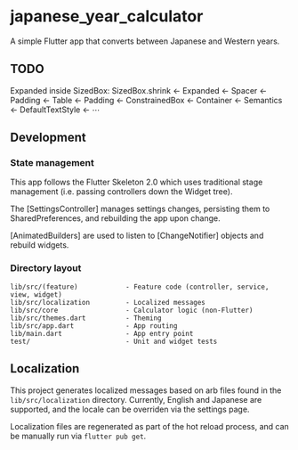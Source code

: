 # japanese_year_calculator

A simple Flutter app that converts between Japanese and Western years.

## TODO

Expanded inside SizedBox:
SizedBox.shrink ← Expanded ← Spacer ← Padding ← Table ← Padding ← ConstrainedBox ← Container ← Semantics ← DefaultTextStyle ← ⋯

## Development

### State management

This app follows the Flutter Skeleton 2.0 which uses traditional
stage management (i.e. passing controllers down the Widget tree).

The [SettingsController] manages settings changes, persisting them
to SharedPreferences, and rebuilding the app upon change.

[AnimatedBuilders] are used to listen to [ChangeNotifier] objects
and rebuild widgets.

### Directory layout

```
lib/src/(feature)            - Feature code (controller, service, view, widget)
lib/src/localization         - Localized messages
lib/src/core                 - Calculator logic (non-Flutter)
lib/src/themes.dart          - Theming
lib/src/app.dart             - App routing
lib/main.dart                - App entry point
test/                        - Unit and widget tests
```

## Localization

This project generates localized messages based on arb files found in
the `lib/src/localization` directory. Currently, English and Japanese
are supported, and the locale can be overriden via the settings page.

Localization files are regenerated as part of the hot reload process,
and can be manually run via `flutter pub get`.
